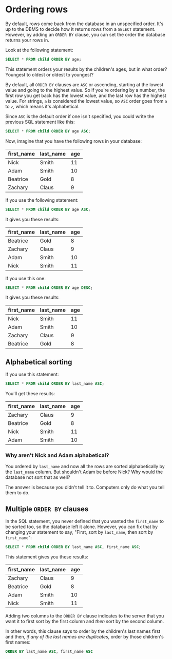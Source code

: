 # Ordering rows

By default, rows come back from the database in an unspecified order. It's up to the DBMS to decide how it returns rows from a `SELECT` statement. However, by adding an `ORDER BY` clause, you can set the order the database returns your rows in.

Look at the following statement:

```sql
SELECT * FROM child ORDER BY age;
```

This statement orders your results by the children's ages, but in what order? Youngest to oldest or oldest to youngest?

By default, all `ORDER BY` clauses are `ASC` or ascending, starting at the lowest value and going to the highest value. So if you're ordering by a number, the first row you get back has the lowest value, and the last row has the highest value. For strings, `a` is considered the lowest value, so `ASC` order goes from `a` to `z`, which means it's alphabetical.

Since `ASC` is the default order if one isn't specified, you could write the previous SQL statement like this:

```sql
SELECT * FROM child ORDER BY age ASC;
```

Now, imagine that you have the following rows in your database:

| **first_name** | **last_name** | **age** |
| -------------- | ------------- | ------- |
| Nick           | Smith         | 11      |
| Adam           | Smith         | 10      |
| Beatrice       | Gold          | 8       |
| Zachary        | Claus         | 9       |

If you use the following statement:

```sql
SELECT * FROM child ORDER BY age ASC;
```

It gives you these results:

| **first_name** | **last_name** | **age** |
| -------------- | ------------- | ------- |
| Beatrice       | Gold          | 8       |
| Zachary        | Claus         | 9       |
| Adam           | Smith         | 10      |
| Nick           | Smith         | 11      |

If you use this one:

```sql
SELECT * FROM child ORDER BY age DESC;
```

It gives you these results:

| **first_name** | **last_name** | **age** |
| -------------- | ------------- | ------- |
| Nick           | Smith         | 11      |
| Adam           | Smith         | 10      |
| Zachary        | Claus         | 9       |
| Beatrice       | Gold          | 8       |

## Alphabetical sorting
If you use this statement:

```sql
SELECT * FROM child ORDER BY last_name ASC;
```

You'll get these results:

| **first_name** | **last_name** | **age** |
| -------------- | ------------- | ------- |
| Zachary        | Claus         | 9       |
| Beatrice       | Gold          | 8       |
| Nick           | Smith         | 11      |
| Adam           | Smith         | 10      |

### Why aren't Nick and Adam alphabetical?
You ordered by `last_name` and now all the rows are sorted alphabetically by the `last_name` column. But shouldn't Adam be before Nick? Why would the database not sort that as well?

The answer is because you didn't tell it to. Computers only do what you tell them to do.

## Multiple `ORDER BY` clauses
In the SQL statement, you never defined that you wanted the `first_name` to be sorted too, so the database left it alone. However, you can fix that by changing your statement to say, "First, sort by `last_name`, then sort by `first_name`":

```sql
SELECT * FROM child ORDER BY last_name ASC, first_name ASC;
```

This statement gives you these results:

| **first_name** | **last_name** | **age** |
| -------------- | ------------- | ------- |
| Zachary        | Claus         | 9       |
| Beatrice       | Gold          | 8       |
| Adam           | Smith         | 10      |
| Nick           | Smith         | 11      |

Adding two columns to the `ORDER BY` clause indicates to the server that you want it to first sort by the first column and _then_ sort by the second column.

In other words, this clause says to order by the children's last names first and then, _if any of the last names are duplicates_, order by those children's first names:

```sql
ORDER BY last_name ASC, first_name ASC
```